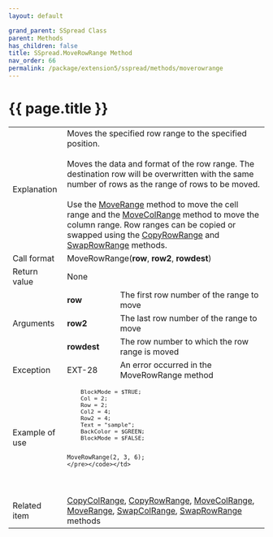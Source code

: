 ```yaml
---
layout: default

grand_parent: SSpread Class
parent: Methods
has_children: false
title: SSpread.MoveRowRange Method
nav_order: 66
permalink: /package/extension5/sspread/methods/moverowrange
---
```

# {{ page.title }}

<table>
  <tr>
    <td>Explanation</td>
    <td colspan="2">Moves the specified row range to the specified position. <br><br>Moves the data and format of the row range. The destination row will be overwritten with the same number of rows as the range of rows to be moved.<br><br> Use the <a href="/package/extension5/sspread/methods/moverange">MoveRange</a> method to move the cell range and the <a href="/package/extension5/sspread/methods/movecolrange">MoveColRange</a> method to move the column range. Row ranges can be copied or swapped using the <a href="/package/extension5/sspread/methods/copyrowrange">CopyRowRange</a> and <a href="/package/extension5/sspread/methods/swaprowrange">SwapRowRange</a> methods.</td>
  </tr>
  <tr>
    <td>Call format</td>
    <td colspan="2">MoveRowRange(<b>row</b>, <b>row2</b>, <b>rowdest</b>)</td>
  </tr>
  <tr>
    <td>Return value</td>
    <td colspan="2">None</td>
  </tr>  
  <tr>
    <td rowspan="3">Arguments</td>
    <td><b>row</b></td>
    <td>The first row number of the range to move</td>
  </tr>  
  <tr>
    <td><b>row2</b></td>
    <td>The last row number of the range to move</td>
  </tr>  
  <tr>
    <td><b>rowdest</b></td>
    <td>The row number to which the row range is moved</td>
  </tr>
  <tr>
    <td>Exception</td>
    <td>EXT-28</td>
    <td>An error occurred in the MoveRowRange method</td>
  </tr>
  <tr>
    <td>Example of use</td>
    <td colspan="2"><code><pre>
    BlockMode = $TRUE;
    Col = 2;
    Row = 2;
    Col2 = 4;
    Row2 = 4;
    Text = "sample";
    BackColor = $GREEN;
    BlockMode = $FALSE;
    
    MoveRowRange(2, 3, 6);
    </pre></code></td>
  </tr>
  <tr>
    <td>Related item</td>
    <td colspan="2"><a href="/package/extension5/sspread/methods/copycolrange">CopyColRange</a>, <a href="/package/extension5/sspread/methods/copyrowrange">CopyRowRange</a>, <a href="/package/extension5/sspread/methods/movecolrange">MoveColRange</a>, <a href="/package/extension5/sspread/methods/moverange">MoveRange</a>, <a href="/package/extension5/sspread/methods/swapcolrange">SwapColRange</a>, <a href="/package/extension5/sspread/methods/swaprowrange">SwapRowRange</a> methods</td>
  </tr>
</table>

